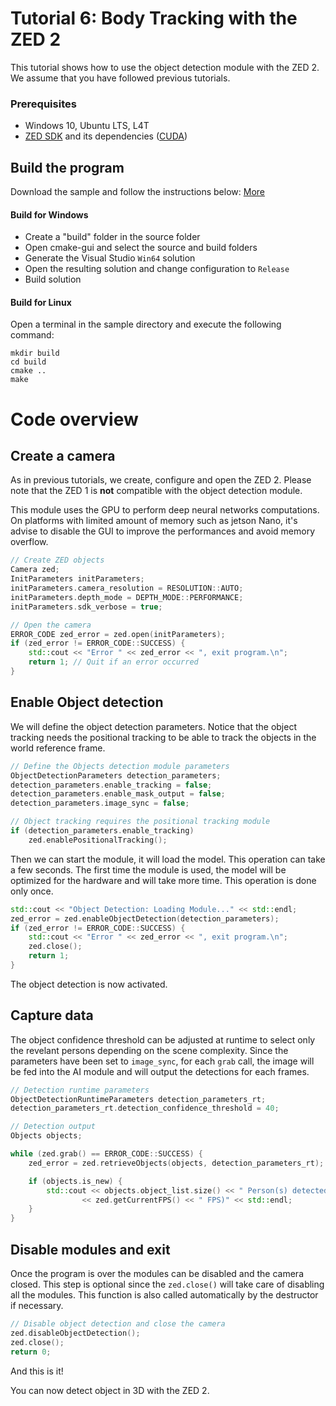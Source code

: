 # Tutorial 6: Body Tracking with the ZED 2

This tutorial shows how to use the object detection module with the ZED 2.<br/>
We assume that you have followed previous tutorials.

### Prerequisites

- Windows 10, Ubuntu LTS, L4T
- [ZED SDK](https://www.stereolabs.com/developers/) and its dependencies ([CUDA](https://developer.nvidia.com/cuda-downloads))

## Build the program

Download the sample and follow the instructions below: [More](https://www.stereolabs.com/docs/getting-started/application-development/)

#### Build for Windows

- Create a "build" folder in the source folder
- Open cmake-gui and select the source and build folders
- Generate the Visual Studio `Win64` solution
- Open the resulting solution and change configuration to `Release`
- Build solution

#### Build for Linux

Open a terminal in the sample directory and execute the following command:

    mkdir build
    cd build
    cmake ..
    make
	
# Code overview
## Create a camera

As in previous tutorials, we create, configure and open the ZED 2. Please note that the ZED 1 is **not** compatible with the object detection module.

This module uses the GPU to perform deep neural networks computations. On platforms with limited amount of memory such as jetson Nano, it's advise to disable the GUI to improve the performances and avoid memory overflow.

```cpp
// Create ZED objects
Camera zed;
InitParameters initParameters;
initParameters.camera_resolution = RESOLUTION::AUTO;
initParameters.depth_mode = DEPTH_MODE::PERFORMANCE;
initParameters.sdk_verbose = true;

// Open the camera
ERROR_CODE zed_error = zed.open(initParameters);
if (zed_error != ERROR_CODE::SUCCESS) {
	std::cout << "Error " << zed_error << ", exit program.\n";
	return 1; // Quit if an error occurred
}
```

## Enable Object detection

We will define the object detection parameters. Notice that the object tracking needs the positional tracking to be able to track the objects in the world reference frame.

```cpp
// Define the Objects detection module parameters
ObjectDetectionParameters detection_parameters;
detection_parameters.enable_tracking = false;
detection_parameters.enable_mask_output = false;
detection_parameters.image_sync = false;

// Object tracking requires the positional tracking module
if (detection_parameters.enable_tracking)
	zed.enablePositionalTracking();
```

Then we can start the module, it will load the model. This operation can take a few seconds. The first time the module is used, the model will be optimized for the hardware and will take more time. This operation is done only once.

```cpp
std::cout << "Object Detection: Loading Module..." << std::endl;
zed_error = zed.enableObjectDetection(detection_parameters);
if (zed_error != ERROR_CODE::SUCCESS) {
	std::cout << "Error " << zed_error << ", exit program.\n";
	zed.close();
	return 1;
}
```

The object detection is now activated.

## Capture data

The object confidence threshold can be adjusted at runtime to select only the revelant persons depending on the scene complexity. Since the parameters have been set to `image_sync`, for each `grab` call, the image will be fed into the AI module and will output the detections for each frames.

```cpp
// Detection runtime parameters
ObjectDetectionRuntimeParameters detection_parameters_rt;
detection_parameters_rt.detection_confidence_threshold = 40;

// Detection output
Objects objects;

while (zed.grab() == ERROR_CODE::SUCCESS) {
	zed_error = zed.retrieveObjects(objects, detection_parameters_rt);

	if (objects.is_new) {
		std::cout << objects.object_list.size() << " Person(s) detected ("
				<< zed.getCurrentFPS() << " FPS)" << std::endl;
	}
}
```

## Disable modules and exit

Once the program is over the modules can be disabled and the camera closed. This step is optional since the `zed.close()` will take care of disabling all the modules. This function is also called automatically by the destructor if necessary.<br/>

```cpp
// Disable object detection and close the camera
zed.disableObjectDetection();
zed.close();
return 0;
```

And this is it!<br/>

You can now detect object in 3D with the ZED 2.
